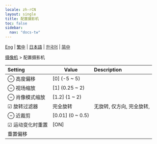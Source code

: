 ```yaml
---
locale: zh-rCN
layout: single
title: 配置摄影机
toc: false
sidebar:
  nav: "docs-tw"
---
```

[Eng](/dancexr/menu/2025.4/scene/config_camera) | [繁中](/tw/dancexr/menu/2025.4/scene/config_camera) | [日本語](/jp/dancexr/menu/2025.4/scene/config_camera) | [한국어](/kr/dancexr/menu/2025.4/scene/config_camera) | [简中](/zh/dancexr/menu/2025.4/scene/config_camera)

[摄像机](../menu#摄像机) > 配置摄影机



| Setting | Value | Description |
| :--- | --- | :--- |
|<nobr> ⊖ 高度偏移</nobr>| [0] (-5 ~ 5) | 
|<nobr> ⊖ 视场缩放</nobr>| [1] (0.25 ~ 2) | 
|<nobr> ⊖ 肖像模式缩放</nobr>| [1.2] (1 ~ 2) | 
|<nobr>☑ 旋转过滤器</nobr>| 完全旋转 | 无旋转, 仅方向, 完全旋转, 
|<nobr> ⊖ 近裁剪</nobr>| [0.01] (0 ~ 0.5) | 
|<nobr> ☑ 运动变化时重置</nobr>| [ON] | 
|<nobr> 重置偏移</nobr>|| 
